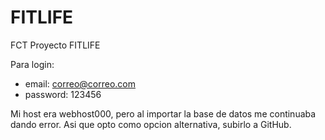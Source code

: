 # FITLIFE
FCT Proyecto FITLIFE

Para login: 
- email: correo@correo.com
- password: 123456

Mi host era webhost000, pero al importar la base de datos me continuaba dando error. Asi que opto como opcion alternativa, subirlo a GitHub.
